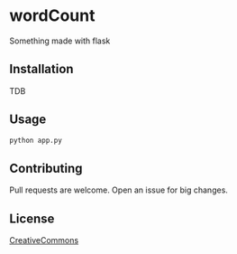 # wordCount
Something made with flask

## Installation
TDB

## Usage

```bash
python app.py
```

## Contributing
Pull requests are welcome.
Open an issue for big changes.

## License
[CreativeCommons](https://choosealicense.com/licenses/cc-by-4.0/)
